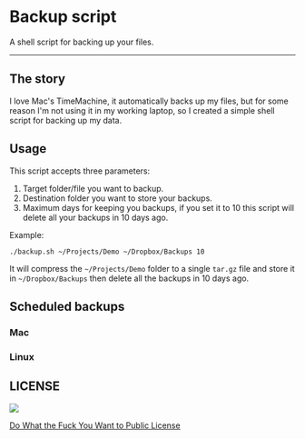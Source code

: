 # Backup script

A shell script for backing up your files.

---

## The story

I love Mac's TimeMachine, it automatically backs up my files, but for some reason I'm not using it in my working laptop, so I created a simple shell script for backing up my data.

## Usage

This script accepts three parameters:

1. Target folder/file you want to backup.
2. Destination folder you want to store your backups.
3. Maximum days for keeping you backups, if you set it to 10 this script will delete all your backups in 10 days ago.

Example:

```shell
./backup.sh ~/Projects/Demo ~/Dropbox/Backups 10
```

It will compress the `~/Projects/Demo` folder to a single `tar.gz` file and store it in `~/Dropbox/Backups` then delete all the backups in 10 days ago.

## Scheduled backups

### Mac

### Linux

## LICENSE

![](http://www.wtfpl.net/wp-content/uploads/2012/12/wtfpl-badge-1.png)

[Do What the Fuck You Want to Public License](http://www.wtfpl.net/)
